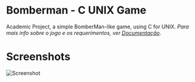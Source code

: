 # Bomberman - C UNIX Game
Academic Project, a simple BomberMan-like game, using C for UNIX.
*Para mais info sobre o jogo e os requerimentos, ver [Documentação](https://github.com/aFaneca/BomberMan---C-UNIX/blob/master/META3/Relat%C3%B3rio%20de%20SO%20-%20Meta%202.pdf)*.

# Screenshots
![Screenshot](https://afaneca.com/imagens/bomberman.png)
